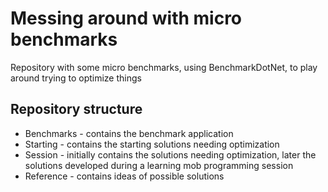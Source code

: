 # Messing around with micro benchmarks

Repository with some micro benchmarks, using BenchmarkDotNet, to play around trying to optimize things

## Repository structure

- Benchmarks - contains the benchmark application
- Starting - contains the starting solutions needing optimization
- Session - initially contains the solutions needing optimization, later the solutions developed during a learning mob programming session
- Reference - contains ideas of possible solutions
